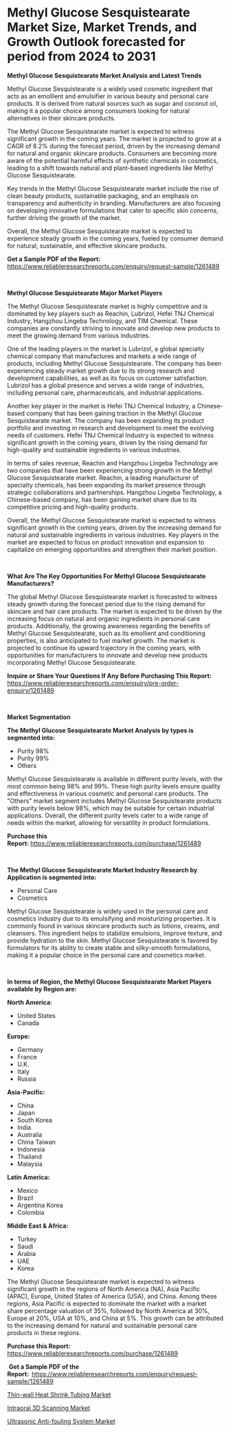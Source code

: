 <p><h1>Methyl Glucose Sesquistearate Market Size, Market Trends, and Growth Outlook forecasted for period from 2024 to 2031</h1></p><p><strong>Methyl Glucose Sesquistearate Market Analysis and Latest Trends</strong></p>
<p><p>Methyl Glucose Sesquistearate is a widely used cosmetic ingredient that acts as an emollient and emulsifier in various beauty and personal care products. It is derived from natural sources such as sugar and coconut oil, making it a popular choice among consumers looking for natural alternatives in their skincare products.</p><p>The Methyl Glucose Sesquistearate market is expected to witness significant growth in the coming years. The market is projected to grow at a CAGR of 8.2% during the forecast period, driven by the increasing demand for natural and organic skincare products. Consumers are becoming more aware of the potential harmful effects of synthetic chemicals in cosmetics, leading to a shift towards natural and plant-based ingredients like Methyl Glucose Sesquistearate.</p><p>Key trends in the Methyl Glucose Sesquistearate market include the rise of clean beauty products, sustainable packaging, and an emphasis on transparency and authenticity in branding. Manufacturers are also focusing on developing innovative formulations that cater to specific skin concerns, further driving the growth of the market.</p><p>Overall, the Methyl Glucose Sesquistearate market is expected to experience steady growth in the coming years, fueled by consumer demand for natural, sustainable, and effective skincare products.</p></p>
<p><strong>Get a Sample PDF of the Report:&nbsp;</strong> <a href="https://www.reliableresearchreports.com/enquiry/request-sample/1261489">https://www.reliableresearchreports.com/enquiry/request-sample/1261489</a></p>
<p>&nbsp;</p>
<p><strong>Methyl Glucose Sesquistearate Major Market Players</strong></p>
<p><p>The Methyl Glucose Sesquistearate market is highly competitive and is dominated by key players such as Reachin, Lubrizol, Hefei TNJ Chemical Industry, Hangzhou Lingeba Technology, and TIM Chemical. These companies are constantly striving to innovate and develop new products to meet the growing demand from various industries.</p><p>One of the leading players in the market is Lubrizol, a global specialty chemical company that manufactures and markets a wide range of products, including Methyl Glucose Sesquistearate. The company has been experiencing steady market growth due to its strong research and development capabilities, as well as its focus on customer satisfaction. Lubrizol has a global presence and serves a wide range of industries, including personal care, pharmaceuticals, and industrial applications.</p><p>Another key player in the market is Hefei TNJ Chemical Industry, a Chinese-based company that has been gaining traction in the Methyl Glucose Sesquistearate market. The company has been expanding its product portfolio and investing in research and development to meet the evolving needs of customers. Hefei TNJ Chemical Industry is expected to witness significant growth in the coming years, driven by the rising demand for high-quality and sustainable ingredients in various industries.</p><p>In terms of sales revenue, Reachin and Hangzhou Lingeba Technology are two companies that have been experiencing strong growth in the Methyl Glucose Sesquistearate market. Reachin, a leading manufacturer of specialty chemicals, has been expanding its market presence through strategic collaborations and partnerships. Hangzhou Lingeba Technology, a Chinese-based company, has been gaining market share due to its competitive pricing and high-quality products.</p><p>Overall, the Methyl Glucose Sesquistearate market is expected to witness significant growth in the coming years, driven by the increasing demand for natural and sustainable ingredients in various industries. Key players in the market are expected to focus on product innovation and expansion to capitalize on emerging opportunities and strengthen their market position.</p></p>
<p>&nbsp;</p>
<p><strong>What Are The Key Opportunities For Methyl Glucose Sesquistearate Manufacturers?</strong></p>
<p><p>The global Methyl Glucose Sesquistearate market is forecasted to witness steady growth during the forecast period due to the rising demand for skincare and hair care products. The market is expected to be driven by the increasing focus on natural and organic ingredients in personal care products. Additionally, the growing awareness regarding the benefits of Methyl Glucose Sesquistearate, such as its emollient and conditioning properties, is also anticipated to fuel market growth. The market is projected to continue its upward trajectory in the coming years, with opportunities for manufacturers to innovate and develop new products incorporating Methyl Glucose Sesquistearate.</p></p>
<p><strong>Inquire or Share Your Questions If Any Before Purchasing This Report:</strong> <a href="https://www.reliableresearchreports.com/enquiry/pre-order-enquiry/1261489">https://www.reliableresearchreports.com/enquiry/pre-order-enquiry/1261489</a></p>
<p>&nbsp;</p>
<p><strong>Market Segmentation</strong></p>
<p><strong>The Methyl Glucose Sesquistearate Market Analysis by types is segmented into:</strong></p>
<p><ul><li>Purity 98%</li><li>Purity 99%</li><li>Others</li></ul></p>
<p><p>Methyl Glucose Sesquistearate is available in different purity levels, with the most common being 98% and 99%. These high purity levels ensure quality and effectiveness in various cosmetic and personal care products. The "Others" market segment includes Methyl Glucose Sesquistearate products with purity levels below 98%, which may be suitable for certain industrial applications. Overall, the different purity levels cater to a wide range of needs within the market, allowing for versatility in product formulations.</p></p>
<p><strong>Purchase this Report:&nbsp;</strong><a href="https://www.reliableresearchreports.com/purchase/1261489">https://www.reliableresearchreports.com/purchase/1261489</a></p>
<p>&nbsp;</p>
<p><strong>The Methyl Glucose Sesquistearate Market Industry Research by Application is segmented into:</strong></p>
<p><ul><li>Personal Care</li><li>Cosmetics</li></ul></p>
<p><p>Methyl Glucose Sesquistearate is widely used in the personal care and cosmetics industry due to its emulsifying and moisturizing properties. It is commonly found in various skincare products such as lotions, creams, and cleansers. This ingredient helps to stabilize emulsions, improve texture, and provide hydration to the skin. Methyl Glucose Sesquistearate is favored by formulators for its ability to create stable and silky-smooth formulations, making it a popular choice in the personal care and cosmetics market.</p></p>
<p>&nbsp;</p>
<p><strong>In terms of Region, the Methyl Glucose Sesquistearate Market Players available by Region are:</strong></p>
<p>
    <p> <strong> North America: </strong>
        <ul>
            <li>United States</li>
            <li>Canada</li>
        </ul>
        </p> 
    <p> <strong> Europe: </strong>
        <ul>
            <li>Germany</li>
            <li>France</li>
            <li>U.K.</li>
            <li>Italy</li>
            <li>Russia</li>
        </ul>
        </p> 
    <p> <strong> Asia-Pacific: </strong>
        <ul>
            <li>China</li>
            <li>Japan</li>
            <li>South Korea</li>
            <li>India</li>
            <li>Australia</li>
            <li>China Taiwan</li>
            <li>Indonesia</li>
            <li>Thailand</li>
            <li>Malaysia</li>
        </ul>
        </p> 
    <p> <strong> Latin America: </strong>
        <ul>
            <li>Mexico</li>
            <li>Brazil</li>
            <li>Argentina Korea</li>
            <li>Colombia</li>
        </ul>
        </p> 
    <p> <strong> Middle East & Africa: </strong>
        <ul>
            <li>Turkey</li>
            <li>Saudi</li>
            <li>Arabia</li>
            <li>UAE</li>
            <li>Korea</li>
        </ul>
    </p>
    </p>
<p><p>The Methyl Glucose Sesquistearate market is expected to witness significant growth in the regions of North America (NA), Asia Pacific (APAC), Europe, United States of America (USA), and China. Among these regions, Asia Pacific is expected to dominate the market with a market share percentage valuation of 35%, followed by North America at 30%, Europe at 20%, USA at 10%, and China at 5%. This growth can be attributed to the increasing demand for natural and sustainable personal care products in these regions.</p></p>
<p><strong>Purchase this Report: </strong><a href="https://www.reliableresearchreports.com/purchase/1261489">https://www.reliableresearchreports.com/purchase/1261489</a></p>
<p>&nbsp;<strong>Get a Sample PDF of the Report:&nbsp;&nbsp;</strong><a href="https://www.reliableresearchreports.com/enquiry/request-sample/1261489">https://www.reliableresearchreports.com/enquiry/request-sample/1261489</a></p>
<p><strong></strong></p>
<p><p><a href="https://view.publitas.com/reportprime-1/thin-wall-heat-shrink-tubing-market-size-2023-2030-global-industrial-analysis-key-geographical-regions-market-share-top-key-players-product-types-and-forecast-research-report/">Thin-wall Heat Shrink Tubing Market</a></p><p><a href="https://view.publitas.com/reportprime-1/intraoral-3d-scanning-market-size-reflecting-a-forecast-till-2030-market-by-type-by-application-and-by-geography/">Intraoral 3D Scanning Market</a></p><p><a href="https://view.publitas.com/reportprime-1/ultrasonic-anti-fouling-system-market-research-report-forecasted-for-period-from-2023-2030-by-market-type-market-application-and-region/">Ultrasonic Anti-fouling System Market</a></p></p>